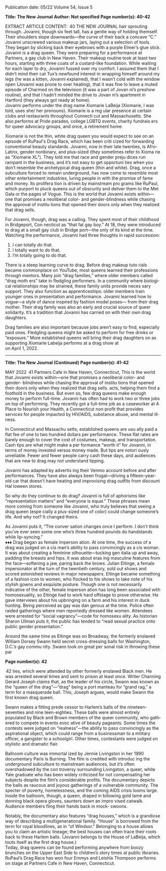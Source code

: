 Publication date: 05/22
Volume 54, Issue 5

**Title: The New Journal**
**Author: Not specified**
**Page number(s): 40-42**

EXTRACT ARTICLE CONTENT:
 40
THE  NEW  JOURNAL
hair sprouting through. Jovanni, 
though six feet tall, has a gentle 
way of holding themself. Their 
shoulders slope downwards—the 
curve of their back a concave 
“C.” Jovanni unscrewed various 
makeup jars, laying out a selection 
of tools. They began by slicking 
back their eyebrows with a purple 
Elmer’s glue stick. 
Jovanni is a drag queen. They 
were preparing for a performance 
at Partners, a gay club in New 
Haven. Their makeup routine 
took at least two hours, starting 
with three coats of a custard-like 
foundation. While waiting for 
each layer to dry, Jovanni fussed 
over my comfort. I assured them 
that I didn’t mind their cat Tux’s 
newfound interest in wrapping 
himself around my legs (he was 
a kitten, Jovanni explained), that 
I wasn’t cold with the window 
open (Jovanni was prone to over­
heating), that it was fine to leave a 
muted episode of Charmed on the 
television (it was a part of Jovan­
ni’s preshow routine), and that I 
hadn’t minded the drive to Jovan­
ni’s apartment in Hartford (they 
always got ready at home).  
Jovanni performs under the 
drag 
name 
Xiomarie 
LaBeija 
(Xiomarie, I was told, uses she/
her pronouns). Xiomarie is a reg­
ular presence at certain clubs and 
restaurants throughout Connecti­
cut and Massachusetts. She also 
performs at Pride parades, college 
LGBTQ events, charity fundrais­
ers for queer advocacy groups, and 
once, a retirement home. 


Xiomarie is not the thin, white 
drag queen you would expect 
to see on an episode of RuPaul's 
Drag Race, which has been criti­
cized for forwarding conventional 
beauty standards. Jovanni, now in 
their late twenties, is Afro-Latinx, 
gender nonbinary, and plus-sized 
(they sometimes refer to Xioma­
rie as “Xiomarie XL”). They told 
me that race and gender preju­
dices run rampant in the business, 
and it’s not easy to get opportuni­
ties when you don’t resemble the 
archetypical drag queen (thin and 
white). Drag, once a subculture 
forced to remain underground, 
has now come to resemble most 
other entertainment industries, 
luring people in with the promise 
of fame and money. Its prolifera­
tion is driven by mainstream pro­
grams like RuPaul, which purport 
to pluck queens out of obscurity 
and deliver them to the Met Gala 
or the pages of Vogue. This is the 
world that Jovanni exists within—
one that promises a neoliberal 
color- and gender-blindness while 
chasing the approval of institu­
tions that opened their doors only 
when they realized that drag sells. 

For Jovanni, though, drag was 
a calling. They spent most of their 
childhood in Bridgeport, Con­
necticut as “that fat gay boy.” At 
18, they were introduced to drag 
at a small gay club in Bridge­
port—the only of its kind at the 
time. Watching the performance, 
Jovanni had three thoughts in 
rapid succession: 
1. I can totally do that. 
2. I totally want to do that. 
3. I’m totally going to do that. 

There is a steep learning curve 
to drag. Before drag makeup tuto­
rials became commonplace on 
YouTube, most queens learned 
their professions through mentors. 
Many join “drag families,” where 
older members called “drag moth­
ers” take in fledgling performers. 
In a community where biologi­
cal relationships may be strained, 
these family units provide neces­
sary support. They also function 
as apprenticeships: older members 
train younger ones in presentation 
and performance. Jovanni learned 
how to vogue—a style of dance 
inspired by fashion model poses—
from their drag mother. Their 
drag family was also an early and 
crucial source of queer solidarity. 
It’s a tradition that Jovanni has 
carried on with their own drag 
daughters. 

Drag families are also important 
because jobs aren’t easy to find, 
especially paid ones. Fledgling 
queens might be asked to perform 
for free drinks or “exposure.” More 
established queens will bring their 
drag daughters on as supporting 
Xiomarie Labeija performs at a drag show at    
on April 1, 2022. 


---

**Title: The New Journal (Continued)**
**Page number(s): 41-42**

MAY 2022
 41
      Partners Cafe in New Haven, Connecticut, 
This is the world 
that Jovanni exists 
within—one that 
promises a 
neoliberal color- 
and gender-
blindness while 
chasing the 
approval of institu­
tions that opened 
their doors only 
when they realized 
that drag sells.
acts, helping them find a foothold 
in the business. But even so, few 
drag queens make enough money 
to perform full-time. Jovanni has 
often had to work two or three 
jobs on top of performing. They 
recently got a full-time job as a 
caseworker at A Place to Nourish 
your Health, a Connecticut non­
profit that provides services for 
people impacted by HIV/AIDS, 
substance abuse, and mental ill­
ness. 

In Connecticut and Massachu­
setts, established queens are usu­
ally paid a flat fee of one to two 
hundred dollars per performance. 
These flat rates are barely enough 
to cover the cost of costumes, 
makeup, and transportation. Cash 
tips are what might make a per­
formance “worth it” for Jovanni, 
in terms of money invested versus 
money made. But tips are notori­
ously unreliable. Fewer and fewer 
people carry cash these days, and 
audiences that are new to drag 
may 
not 
understand 
tipping. 

Jovanni has adapted by advertis­
ing their Venmo account before 
and after performances. They have 
also always been frugal—driving a 
fifteen-year-old car that doesn’t 
have heating and improvising 
drag outfits from discount Hal­
loween stores. 

So why do they continue to do 
drag? Jovanni is full of aphorisms 
like “representation matters” and 
“everyone is equal.” These phrases 
mean more coming from someone 
like Jovanni, who truly believes 
that seeing a drag queen (espe­
cially a plus-sized one of color) 
could change someone’s life. And 
why not? It changed theirs. 

As Jovanni puts it, “The conver­
sation changes once I perform. I 
don’t think you’ve ever seen some­
one who’s three hundred pounds 
do handstands while lip-syncing.”  
♦♦♦
Drag began as female imperson­
ation. At one time, the success of 
a drag was judged on a cis man’s 
ability to pass convincingly as a 
cis woman. It was about creating a 
feminine silhouette—tucking gen­
italia up and away, padding the 
breasts and hips. It was about eras­
ing masculine features from the 
face—softening a jaw, paring back 
the brows. Julian Eltinge, a female 
impersonator at the turn of the 
twentieth century, sold out shows 
and scored astonished reviews in 
major newspapers. Eltinge became 
something of a fashion icon to 
women, who flocked to his shows 
to take note of his stylish gowns 
and exquisite posture. Though 
one is not necessarily indicative 
of the other, female imperson­
ation has long been associated 
with homosexuality, so Eltinge 
had to work hard offstage to prove 
otherwise. He gave interviews 
about his upbringing on a farm 
and his interest in duck hunting. 
Being perceived as gay was dan­
gerous at the time. Police often 
raided gatherings where men 
reportedly dressed like women. 
Attendees were arrested for “social 
vagrancy”—code for homosexu­
ality. As historian Sharon Ullman 
puts it, the public has tended to 
“read sexual practice onto public 
gender presentation.” 

Around the same time as Eltinge 
was on Broadway, the formerly 
enslaved William Dorsey Swann 
held secret cross-dressing balls for 
Washington, D.C.’s gay commu­
nity. Swann took on great per­
sonal risk in throwing these par­



**Page number(s): 42**

 42
ties, which were attended by other 
formerly enslaved Black men. He 
was arrested several times and sent 
to prison at least once. Writer 
Channing Gerard Joseph claims 
that, as the leader of his circle, 
Swann was known as the “queen 
of the drag”—“drag” being a port­
manteau for “grand rag,” a term 
for a masquerade ball. This, Joseph 
argues, would make Swann the 
first known drag queen. 

Swann makes a fitting prede­
cessor to Harlem’s balls of the 
nineteen-seventies 
and 
nine­
teen-eighties. These balls were 
almost 
entirely 
populated 
by 
Black and Brown members of 
the queer community, who gath­
ered to compete in events evoc­
ative of beauty pageants. Some­
times the contests were judged 
on “realness”—the ability to pass 
convincingly as the aspirational 
object, which could range from a 
businessman to a military officer, 
a gangster to a schoolgirl. Other 
times, contestants were judged on 
stylistic and dramatic flair. 

Ballroom culture was immortal­
ized by Jennie Livingston in her 
1990 documentary Paris is Burning. 
The film is credited with introduc­
ing the underground subculture 
to mainstream audiences, but it’s 
often overshadowed by the con­
troversy surrounding Livingston, 
a queer, white Yale graduate who 
has been widely criticized for not 
compensating her subjects despite 
the film’s considerable profits. The 
documentary depicts the balls as 
raucous and joyous gatherings 
of a vulnerable community. The 
specter of poverty, homelessness, 
and the coming AIDS crisis looms 
large. Inside the ballroom, though, 
a queen, draped in billowing gold 
lamé and donning black opera 
gloves, saunters down an impro­
vised catwalk. Audience members 
fling their hands back in mock-
swoons. 

Notably, the documentary also 
features “drag houses,” which is 
a grandiose way of describing a 
multigenerational 
family. 
“House” is borrowed from the 
term for royal bloodlines, as in “of 
Windsor.” Belonging to a house 
allows you to claim an artistic 
lineage; the best houses can often 
trace their roots back to these 
Harlem balls. (Jovanni belongs to 
the House of LaBeija, which touts 
itself as the first drag house.)  
Today, drag queens can be 
found performing anywhere from 
boozy brunches on the Upper 
East Side to children’s story times 
at public libraries. RuPaul’s Drag 
Race has won four Emmys and 
Leishla Thompson performs on stage at Partners Cafe in New Haven, Connecticut.